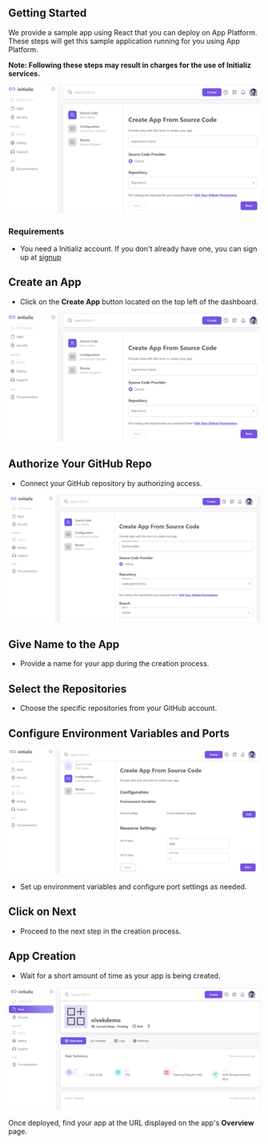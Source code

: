 ## Getting Started

We provide a sample app using React that you can deploy on App Platform. These steps will get this sample application running for you using App Platform.

**Note: Following these steps may result in charges for the use of Initializ services.**


![CreateApp](./assets/createapp.png)

### Requirements

* You need a Initializ account. If you don't already have one, you can sign up at [signup](https://www.initializ.io/)

##  Create an App

- Click on the **Create App** button located on the top left of the dashboard.

![CreateApp](./assets/createapp.png)


##  Authorize Your GitHub Repo

- Connect your GitHub repository by authorizing access.

![Resource](./assets/createfromsourcecode.png)

##  Give Name to the App

- Provide a name for your app during the creation process.

##  Select the Repositories

- Choose the specific repositories from your GitHub account.

##  Configure Environment Variables and Ports
![Environment](./assets/env.png)
- Set up environment variables and configure port settings as needed.

##  Click on Next

- Proceed to the next step in the creation process.

##  App Creation

- Wait for a short amount of time as your app is being created.

![Deploy](./assets/deploy.png)

Once deployed, find your app at the URL displayed on the app's **Overview** page.